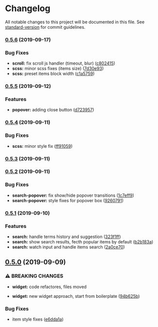 # Changelog

All notable changes to this project will be documented in this file. See [standard-version](https://github.com/conventional-changelog/standard-version) for commit guidelines.

### [0.5.6](https://github.com/ecomclub/widget-search/compare/v0.5.5...v0.5.6) (2019-09-17)


### Bug Fixes

* **scroll:** fix scroll js handler (timeout, blur) ([c802415](https://github.com/ecomclub/widget-search/commit/c802415))
* **scss:** minor scss fixes (items size) ([7d30e93](https://github.com/ecomclub/widget-search/commit/7d30e93))
* **scss:** preset items block width ([c1a5759](https://github.com/ecomclub/widget-search/commit/c1a5759))

### [0.5.5](https://github.com/ecomclub/widget-search/compare/v0.5.4...v0.5.5) (2019-09-12)


### Features

* **popover:** adding close button ([d723957](https://github.com/ecomclub/widget-search/commit/d723957))

### [0.5.4](https://github.com/ecomclub/widget-search/compare/v0.5.3...v0.5.4) (2019-09-11)


### Bug Fixes

* **scss:** minor style fix ([ff91059](https://github.com/ecomclub/widget-search/commit/ff91059))

### [0.5.3](https://github.com/ecomclub/widget-search/compare/v0.5.2...v0.5.3) (2019-09-11)

### [0.5.2](https://github.com/ecomclub/widget-search/compare/v0.5.1...v0.5.2) (2019-09-11)


### Bug Fixes

* **search-popover:** fix show/hide popover transitions ([1c7eff9](https://github.com/ecomclub/widget-search/commit/1c7eff9))
* **search-popover:** style fixes for popover box ([9260791](https://github.com/ecomclub/widget-search/commit/9260791))

### [0.5.1](https://github.com/ecomclub/widget-search/compare/v0.5.0...v0.5.1) (2019-09-10)


### Features

* **search:** handle terms history and suggestion ([323f1ff](https://github.com/ecomclub/widget-search/commit/323f1ff))
* **search:** show search results, fecth popular items by default ([b2b183a](https://github.com/ecomclub/widget-search/commit/b2b183a))
* **search:** watch input and handle items search ([2a0ce70](https://github.com/ecomclub/widget-search/commit/2a0ce70))

## [0.5.0](https://github.com/ecomclub/widget-search/compare/v0.4.3...v0.5.0) (2019-09-09)


### ⚠ BREAKING CHANGES

* **widget:** code refactores, files moved

* **widget:** new widget approach, start from boilerplate ([94b625b](https://github.com/ecomclub/widget-search/commit/94b625b))


### Bug Fixes

* item style fixes ([e6dda1a](https://github.com/ecomclub/widget-search/commit/e6dda1a))
